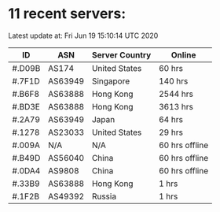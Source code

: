# 11 recent servers:

Latest update at: Fri Jun 19 15:10:14 UTC 2020

| ID | ASN | Server Country | Online |
| -- | --- | -------------- | ------ |
| #.D09B | AS174 | United States | 60 hrs |
| #.7F1D | AS63949 | Singapore | 140 hrs |
| #.B6F8 | AS63888 | Hong Kong | 2544 hrs |
| #.BD3E | AS63888 | Hong Kong | 3613 hrs |
| #.2A79 | AS63949 | Japan | 64 hrs |
| #.1278 | AS23033 | United States | 29 hrs |
| #.009A | N/A | N/A | 60 hrs offline |
| #.B49D | AS56040 | China | 60 hrs offline |
| #.0DA4 | AS9808 | China | 60 hrs offline |
| #.33B9 | AS63888 | Hong Kong | 1 hrs |
| #.1F2B | AS49392 | Russia | 1 hrs |

